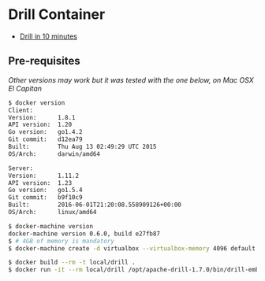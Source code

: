 # Drill Container

- [Drill in 10 minutes](https://drill.apache.org/docs/drill-in-10-minutes/)

## Pre-requisites

_Other versions may work but it was tested with the one below, on Mac
OSX El Capitan_

```Bash
$ docker version
Client:
Version:      1.8.1
API version:  1.20
Go version:   go1.4.2
Git commit:   d12ea79
Built:        Thu Aug 13 02:49:29 UTC 2015
OS/Arch:      darwin/amd64

Server:
Version:      1.11.2
API version:  1.23
Go version:   go1.5.4
Git commit:   b9f10c9
Built:        2016-06-01T21:20:08.558909126+00:00
OS/Arch:      linux/amd64

$ docker-machine version
docker-machine version 0.6.0, build e27fb87
$ # 4GB of memory is mandatory
$ docker-machine create -d virtualbox --virtualbox-memory 4096 default

$ docker build --rm -t local/drill .
$ docker run -it --rm local/drill /opt/apache-drill-1.7.0/bin/drill-embedde
```
